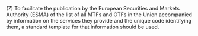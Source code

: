 (7) To facilitate the publication by the European Securities and Markets Authority (ESMA) of the list of all MTFs and OTFs in the Union accompanied by information on the services they provide and the unique code identifying them, a standard template for that information should be used.